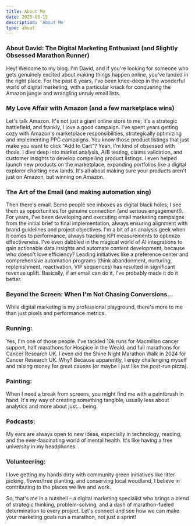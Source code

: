 ```yaml
---
title: About Me
date: 2025-03-15
description: 'About Me'
type: about
---
```


### About David: The Digital Marketing Enthusiast (and Slightly Obsessed Marathon Runner)
Hey! Welcome to my blog. I'm David, and if you're looking for someone who gets genuinely excited about making things happen online, you've landed in the right place. For the past 8 years, I've been knee-deep in the wonderful world of digital marketing, with a particular knack for conquering the Amazon jungle and wrangling unruly email lists.

### My Love Affair with Amazon (and a few marketplace wins)
Let's talk Amazon. It's not just a giant online store to me; it's a strategic battlefield, and frankly, I love a good campaign. I've spent years getting cozy with Amazon's marketplace responsibilities, strategically optimizing and implementing PPC campaigns. You know those product listings that just make you want to click "Add to Cart"? Yeah, I'm kind of obsessed with those. I dive deep into market analysis, A/B testing, claims validation, and customer insights to develop compelling product listings. I even helped launch new products on the marketplace, expanding portfolios like a digital explorer charting new lands. It's all about making sure your products aren't just on Amazon, but winning on Amazon.

### The Art of the Email (and making automation sing)
Then there's email. Some people see inboxes as digital black holes; I see them as opportunities for genuine connection (and serious engagement!). For years, I've been developing and executing email marketing campaigns from the initial brief to final implementation, always ensuring alignment with brand guidelines and project objectives. I'm a bit of an analysis geek when it comes to performance, always tracking KPI measurements to optimize effectiveness. I've even dabbled in the magical world of AI integrations to gain actionable data insights and automate content development, because who doesn't love efficiency?  Leading initiatives like a preference center and comprehensive automation programs (think abandonment, nurturing, replenishment, reactivation, VIP sequences) has resulted in significant revenue uplift. Basically, if an email can do it, I've probably made it do it better.

### Beyond the Screen: When I'm Not Chasing Conversions...
While digital marketing is my professional playground, there's more to me than just pixels and performance metrics.

### Running: 
Yes, I'm one of those people. I've tackled 10k runs for Macmillan cancer support, half marathons for Hospice in the Weald, and full marathons for Cancer Research UK. I even did the Shine Night Marathon Walk in 2024 for Cancer Research UK. Why? Because apparently, I enjoy challenging myself and raising money for great causes (or maybe I just like the post-run pizza).

### Painting:
When I need a break from screens, you might find me with a paintbrush in hand. It's my way of creating something tangible, usually less about analytics and more about just... being.
### Podcasts: 
My ears are always open to new ideas, especially in technology, reading, and the ever-fascinating world of mental health. It's like having a free university in my headphones.

### Volunteering: 
I love getting my hands dirty with community green initiatives like litter picking, flower/tree planting, and conserving local woodland, I believe in contributing to the places we live and work.

So, that's me in a nutshell – a digital marketing specialist who brings a blend of strategic thinking, problem-solving, and a dash of marathon-fueled determination to every project. Let's connect and see how we can make your marketing goals run a marathon, not just a sprint!
